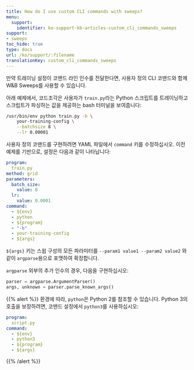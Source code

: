 ```yaml
---
title: How do I use custom CLI commands with sweeps?
menu:
  support:
    identifier: ko-support-kb-articles-custom_cli_commands_sweeps
support:
- sweeps
toc_hide: true
type: docs
url: /ko/support/:filename
translationKey: custom_cli_commands_sweeps
---
```

만약 트레이닝 설정이 코맨드 라인 인수를 전달한다면, 사용자 정의 CLI 코맨드와 함께 W&B Sweeps를 사용할 수 있습니다.

아래 예제에서, 코드조각은 사용자가 `train.py`라는 Python 스크립트를 트레이닝하고 스크립트가 파싱하는 값을 제공하는 bash 터미널을 보여줍니다:

```bash
/usr/bin/env python train.py -b \
    your-training-config \
    --batchsize 8 \
    --lr 0.00001
```

사용자 정의 코맨드를 구현하려면 YAML 파일에서 `command` 키를 수정하십시오. 이전 예제를 기반으로, 설정은 다음과 같이 나타납니다:

```yaml
program:
  train.py
method: grid
parameters:
  batch_size:
    value: 8
  lr:
    value: 0.0001
command:
  - ${env}
  - python
  - ${program}
  - "-b"
  - your-training-config
  - ${args}
```

`${args}` 키는 스윕 구성의 모든 파라미터를 `--param1 value1 --param2 value2` 와 같이 `argparse`용으로 포맷하여 확장합니다.

`argparse` 외부의 추가 인수의 경우, 다음을 구현하십시오:

```python
parser = argparse.ArgumentParser()
args, unknown = parser.parse_known_args()
```

{{% alert %}}
환경에 따라, `python`은 Python 2를 참조할 수 있습니다. Python 3의 호출을 보장하려면, 코맨드 설정에서 `python3`를 사용하십시오:

```yaml
program:
  script.py
command:
  - ${env}
  - python3
  - ${program}
  - ${args}
```
{{% /alert %}}
